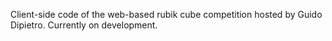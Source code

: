 Client-side code of the web-based rubik cube competition hosted by Guido Dipietro. Currently on development.